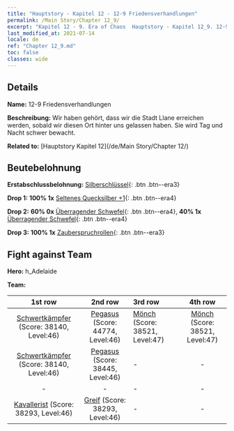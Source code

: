 ```yaml
---
title: "Hauptstory - Kapitel 12 - 12-9 Friedensverhandlungen"
permalink: /Main Story/Chapter 12_9/
excerpt: "Kapitel 12 - 9. Era of Chaos  Hauptstory - Kapitel 12_9. 12-9 Friedensverhandlungen"
last_modified_at: 2021-07-14
locale: de
ref: "Chapter 12_9.md"
toc: false
classes: wide
---
```


## Details

 **Name:** 12-9 Friedensverhandlungen

 **Beschreibung:** Wir haben gehört, dass wir die Stadt Llane erreichen werden, sobald wir diesen Ort hinter uns gelassen haben. Sie wird Tag und Nacht schwer bewacht.

 **Related to:** [Hauptstory Kapitel 12](/de/Main Story/Chapter 12/)

## Beutebelohnung

 **Erstabschlussbelohnung:** [Silberschlüssel](/ItemsDE/con_693/){: .btn .btn--era3}

 **Drop 1:** **100% 1x** [Seltenes Quecksilber +1](/ItemsDE/mat_42/){: .btn .btn--era4}

 **Drop 2:** **60% 0x** [Überragender Schwefel](/ItemsDE/mat_36/){: .btn .btn--era4}, **40% 1x** [Überragender Schwefel](/ItemsDE/mat_36/){: .btn .btn--era4}

 **Drop 3:** **100% 1x** [Zauberspruchrollen](/ItemsDE/con_694/){: .btn .btn--era3}


## Fight against Team
 **Hero:** h_Adelaide

 **Team:**


  | 1st row | 2nd row | 3rd row | 4th row |
  |:----:|:----:|:----|:----:|
  | [Schwertkämpfer](/de/units/Swordsman/) (Score: 38140, Level:46)  | [Pegasus](/de/units/Pegasus/) (Score: 44774, Level:46)  | [Mönch](/de/units/Monk/) (Score: 38521, Level:47)  | [Mönch](/de/units/Monk/) (Score: 38521, Level:47)  |
  | [Schwertkämpfer](/de/units/Swordsman/) (Score: 38140, Level:46)  | [Pegasus](/de/units/Pegasus/) (Score: 38445, Level:46)  | - | - |
  | - | - | - | - |
  | [Kavallerist](/de/units/Cavalier/) (Score: 38293, Level:46)  | [Greif](/de/units/Griffin/) (Score: 38293, Level:46)  | - | - |


